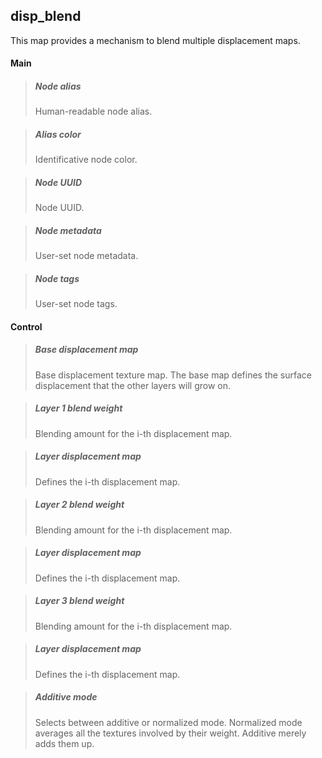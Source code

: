 ## **disp_blend**

This map provides a mechanism to blend multiple displacement maps.
#### Main

> ##### Node alias
> Human-readable node alias.

> ##### Alias color
> Identificative node color.

> ##### Node UUID
> Node UUID.

> ##### Node metadata
> User-set node metadata.

> ##### Node tags
> User-set node tags.

#### Control

> ##### Base displacement map
> Base displacement texture map. The base map defines the surface displacement that the other layers will grow on.

> ##### Layer 1 blend weight
> Blending amount for the i-th displacement map.

> ##### Layer displacement map
> Defines the i-th displacement map.

> ##### Layer 2 blend weight
> Blending amount for the i-th displacement map.

> ##### Layer displacement map
> Defines the i-th displacement map.

> ##### Layer 3 blend weight
> Blending amount for the i-th displacement map.

> ##### Layer displacement map
> Defines the i-th displacement map.

> ##### Additive mode
> Selects between additive or normalized mode. Normalized mode averages all the textures involved by their weight. Additive merely adds them up.

